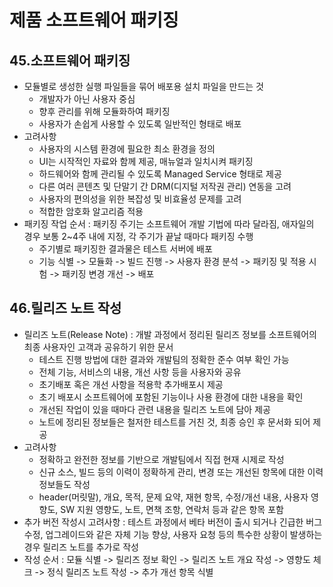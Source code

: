 # 제품 소프트웨어 패키징

## 45.소프트웨어 패키징
- 모듈별로 생성한 실행 파일들을 묶어 배포용 설치 파일을 만드는 것
    - 개발자가 아닌 사용자 중심
    - 향후 관리를 위해 모듈화하여 패키징
    - 사용자가 손쉽게 사용할 수 있도록 일반적인 형태로 배포
- 고려사항
    - 사용자의 시스템 환경에 필요한 최소 환경을 정의
    - UI는 시작적인 자료와 함께 제공, 매뉴얼과 일치시켜 패키징
    - 하드웨어와 함께 관리될 수 있도록 Managed Service 형태로 제공
    - 다른 여러 콘텐츠 및 단말기 간 DRM(디지털 저작권 관리) 연동을 고려
    - 사용자의 편의성을 위한 복잡성 및 비효율성 문제를 고려
    - 적합한 암호화 알고리즘 적용
- 패키징 작업 순서 : 패키징 주기는 소프트웨어 개발 기법에 따라 달라짐, 애자일의 경우 보통 2~4주 내에 지정, 각 주기가 끝날 때마다 패키징 수행
    - 주기별로 패키징한 결과물은 테스트 서버에 배포
    - 기능 식별 -> 모듈화 -> 빌드 진행 -> 사용자 환경 분석 -> 패키징 및 적용 시험 -> 패키징 변경 개선 -> 배포

## 46.릴리즈 노트 작성
- 릴리즈 노트(Release Note) : 개발 과정에서 정리된 릴리즈 정보를 소프트웨어의 최종 사용자인 고객과 공유하기 위한 문서
    - 테스트 진행 방법에 대한 결과와 개발팀의 정확한 준수 여부 확인 가능
    - 전체 기능, 서비스의 내용, 개선 사항 등을 사용자와 공유
    - 초기배포 혹은 개선 사항을 적용학 추가배포시 제공
    - 초기 배포시 소프트웨어에 포함된 기능이나 사용 환경에 대한 내용을 확인
    - 개선된 작업이 있을 때마다 관련 내용을 릴리즈 노트에 담아 제공
    - 노트에 정리된 정보들은 철저한 테스트를 거친 것, 최종 승인 후 문서화 되어 제공
- 고려사항
    - 정확하고 완전한 정보를 기반으로 개발팀에서 직접 현재 시제로 작성
    - 신규 소스, 빌드 등의 이력이 정확하게 관리, 변경 또는 개선된 항목에 대한 이력 정보들도 작성
    - header(머릿말), 개요, 목적, 문제 요약, 재현 항목, 수정/개선 내용, 사용자 영향도, SW 지원 영향도, 노트, 면책 조항, 연락처 등과 같은 항목 포함
- 추가  버전 작성시 고려사항 : 테스트 과정에서 베타 버전이 출시 되거나 긴급한 버그 수정, 업그레이드와 같은 자체 기능 향상, 사용자 요청 등의 특수한 상황이 발생하는 경우 릴리즈 노트를 추가로 작성
- 작성 순서 : 모듈 식별 -> 릴리즈 정보 확인 -> 릴리즈 노트 개요 작성 -> 영향도 체크 -> 정식 릴리즈 노트 작성 -> 추가 개선 항목 식별
